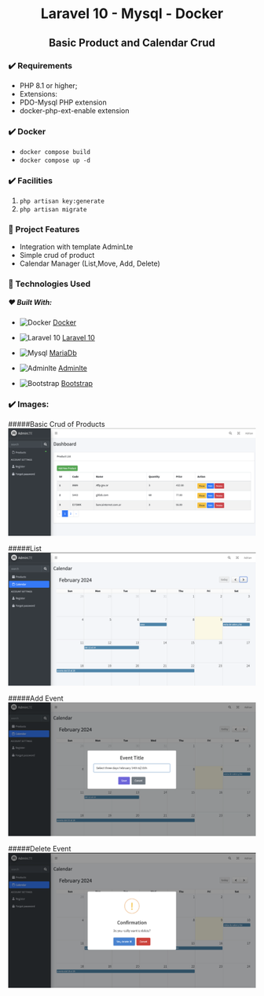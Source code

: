 
<h1 align="center">Laravel 10 - Mysql - Docker</h1> 

## <div align="center">Basic Product and Calendar Crud </div>

###  :heavy_check_mark:	Requirements

- PHP 8.1 or higher;
- Extensions:
- PDO-Mysql PHP extension 
- docker-php-ext-enable extension

### :heavy_check_mark:	Docker

- <code>docker compose build</code>
- <code>docker compose up -d</code>

### :heavy_check_mark:	Facilities

1. <code>php artisan key:generate</code>
2. <code>php artisan migrate</code>


### :hammer: Project Features

- Integration with template AdminLte 
- Simple crud of product
- Calendar Manager (List,Move, Add, Delete)

### :rocket: Technologies Used

##### :heart: Built With:

* ![Docker](https://img.shields.io/badge/Docker-<COLOR>?style=for-the-badge&logo=docker&logoColor=white) [Docker](https://www.docker.com/)
* ![Laravel 10](https://img.shields.io/badge/Laravel%2010-<COLOR>?style=for-the-badge&logo=laravel&logoColor=white) [Laravel 10](https://laravel.com/)
* ![Mysql](https://img.shields.io/badge/MongoDB-<COLOR>?style=for-the-badge&logo=mongodb&logoColor=white) [MariaDb](https://www.mariadb.com/)

* ![Adminlte](https://img.shields.io/badge/Adminlte-<COLOR>?style=for-the-badge&logo=Adminlte&logoColor=white) [Adminlte](https://adminlte.io/)
* ![Bootstrap](https://img.shields.io/badge/Bootstrap-<COLOR>?style=for-the-badge&logo=bootstrap&logoColor=white) [Bootstrap](https://getbootstrap.com/)


### :heavy_check_mark: Images:

#####Basic Crud of Products
![Products](/capture.png)

#####List
![Calendar](/calendar.png)

#####Add Event
![Calendar](/calendar_add_event.png)

#####Delete Event
![Calendar](/calendar_delete_event.png)
